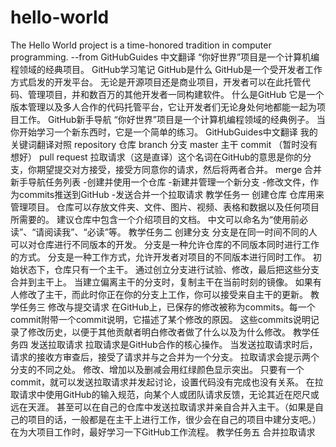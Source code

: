 ﻿# hello-world
The Hello World project is a time-honored tradition in computer programming. --from GitHubGuides
中文翻译
“你好世界”项目是一个计算机编程领域的经典项目。
GitHub学习笔记
GitHub是什么
GitHub是一个受开发者工作方式启发的开发平台。
无论是开源项目还是商业项目，开发者可以在此托管代码、管理项目，并和数百万的其他开发者一同构建软件。
什么是GitHub
它是一个版本管理以及多人合作的代码托管平台，它让开发者们无论身处何地都能一起为项目工作。
GitHub新手导航
“你好世界”项目是一个计算机编程领域的经典例子。
当你开始学习一个新东西时，它是一个简单的练习。
GitHubGuides中文翻译
我的关键词翻译对照
repository 仓库
branch 分支
master 主干
commit （暂时没有想好）
pull request 拉取请求（这是直译）这个名词在GitHub的意思是你的分支，你期望提交对方接受，接受方同意你的请求，然后将两者合并。
merge 合并
新手导航任务列表
-创建并使用一个仓库
-新建并管理一个新分支
-修改文件，作为commits推送到GitHub
-发送合并一个拉取请求
教学任务一 创建仓库
仓库用来管理项目。
仓库可以存放文件夹、文件、图片、视频、表格和数据以及任何项目所需要的。
建议仓库中包含一个介绍项目的文档。
中文可以命名为“使用前必读”、“请阅读我”、“必读”等。
教学任务二 创建分支
分支是在同一时间不同的人可以对仓库进行不同版本的开发。
分支是一种允许仓库的不同版本同时进行工作的方式。
分支是一种工作方式，允许开发者对项目的不同版本进行同时工作。
初始状态下，仓库只有一个主干。
通过创立分支进行试验、修改，最后把这些分支合并到主干上。
当建立偏离主干的分支时，复制主干在当前时刻的镜像。
如果有人修改了主干，而此时你正在你的分支上工作，你可以接受来自主干的更新。
教学任务三 修改与提交请求
在GitHub上，已保存的修改被称为commits。每一个commit附带一个commit说明，它描述了某个修改的原因。
这些commits说明记录了修改历史，以便于其他贡献者明白修改者做了什么以及为什么修改。
教学任务四 发送拉取请求
拉取请求是GitHub合作的核心操作。
当发送拉取请求时后，请求的接收方审查后，接受了请求并与之合并为一个分支。
拉取请求会提示两个分支的不同之处。
修改、增加以及删减会用红绿颜色显示突出。
只要有一个commit，就可以发送拉取请求并发起讨论，设置代码没有完成也没有关系。
在拉取请求中使用GitHub的输入规范，向某个人或团队请求反馈，无论其近在咫尺或远在天涯。
甚至可以在自己的仓库中发送拉取请求并亲自合并入主干。（如果是自己的项目的话，一般都是在主干上进行工作，很少会在自己的项目中建分支吧。）
在为大项目工作时，最好学习一下GitHub工作流程。
教学任务五 合并拉取请求
